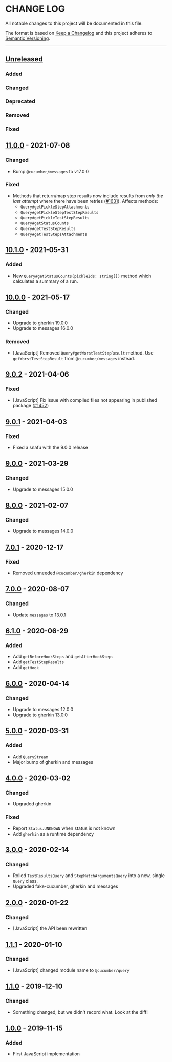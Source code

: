 # CHANGE LOG
All notable changes to this project will be documented in this file.

The format is based on [Keep a Changelog](http://keepachangelog.com/)
and this project adheres to [Semantic Versioning](http://semver.org/).

----
## [Unreleased]

### Added

### Changed

### Deprecated

### Removed

### Fixed

## [11.0.0] - 2021-07-08

### Changed

* Bump `@cucumber/messages` to v17.0.0

### Fixed

* Methods that return/map step results now include results from _only the last attempt_ where there have been retries ([#1631](https://github.com/cucumber/common/pull/1631)). Affects methods:
  * `Query#getPickleStepAttachments`
  * `Query#getPickleStepTestStepResults`
  * `Query#getPickleTestStepResults`
  * `Query#getStatusCounts`
  * `Query#getTestStepResults`
  * `Query#getTestStepsAttachments`

## [10.1.0] - 2021-05-31

### Added

* New `Query#getStatusCounts(pickleIds: string[])` method which calculates a summary
  of a run.

## [10.0.0] - 2021-05-17

### Changed

* Upgrade to gherkin 19.0.0
* Upgrade to messages 16.0.0

### Removed

* [JavaScript] Removed `Query#getWorstTestStepResult` method. Use `getWorstTestStepResult`
  from `@cucumber/messages` instead.

## [9.0.2] - 2021-04-06

### Fixed

* [JavaScript] Fix issue with compiled files not appearing in published package
  ([#1452](https://github.com/cucumber/cucumber/pull/1452))

## [9.0.1] - 2021-04-03

### Fixed

* Fixed a snafu with the 9.0.0 release

## [9.0.0] - 2021-03-29

### Changed

* Upgrade to messages 15.0.0

## [8.0.0] - 2021-02-07

### Changed

* Upgrade to messages 14.0.0

## [7.0.1] - 2020-12-17

### Fixed

* Removed unneeded `@cucumber/gherkin` dependency

## [7.0.0] - 2020-08-07

### Changed

* Update `messages` to 13.0.1

## [6.1.0] - 2020-06-29

### Added

* Add `getBeforeHookSteps` and `getAfterHookSteps`
* Add `getTestStepResults`
* Add `getHook`

## [6.0.0] - 2020-04-14

### Changed

* Upgrade to messages 12.0.0
* Upgrade to gherkin 13.0.0

## [5.0.0] - 2020-03-31

### Added

* Add `QueryStream`
* Major bump of gherkin and messages

## [4.0.0] - 2020-03-02

### Changed

* Upgraded gherkin

### Fixed

* Report `Status.UNKNOWN` when status is not known
* Add `gherkin` as a runtime dependency

## [3.0.0] - 2020-02-14

### Changed

* Rolled `TestResultsQuery` and `StepMatchArgumentsQuery` into a new, single `Query` class.
* Upgraded fake-cucumber, gherkin and messages

## [2.0.0] - 2020-01-22

### Changed

* [JavaScript] the API been rewritten

## [1.1.1] - 2020-01-10

### Changed

* [JavaScript] changed module name to `@cucumber/query`

## [1.1.0] - 2019-12-10

### Changed

* Something changed, but we didn't record what. Look at the diff!

## [1.0.0] - 2019-11-15

### Added

* First JavaScript implementation

<!-- Releases -->
[Unreleased]: https://github.com/cucumber/cucumber/compare/query/v11.0.0...main
[11.0.0]:      https://github.com/cucumber/cucumber/compare/cucumber-query/v10.1.0...query/v11.0.0
[10.1.0]:      https://github.com/cucumber/cucumber/compare/cucumber-query/v10.0.0...query/v10.1.0
[10.0.0]:      https://github.com/cucumber/cucumber/compare/cucumber-query/v9.0.2...query/v10.0.0
[9.0.2]:      https://github.com/cucumber/cucumber/compare/cucumber-query/v9.0.1...query/v9.0.2
[9.0.1]:      https://github.com/cucumber/cucumber/compare/cucumber-query/v9.0.0...query/v9.0.1
[9.0.0]:      https://github.com/cucumber/cucumber/compare/cucumber-query/v8.0.0...query/v9.0.0
[8.0.0]:      https://github.com/cucumber/cucumber/compare/cucumber-query/v7.0.1...query/v8.0.0
[7.0.1]:      https://github.com/cucumber/cucumber/compare/cucumber-query/v7.0.0...query/v7.0.1
[7.0.0]:      https://github.com/cucumber/cucumber/compare/cucumber-query/v6.1.0...query/v7.0.0
[6.1.0]:      https://github.com/cucumber/cucumber/compare/cucumber-query/v6.0.0...query/v6.1.0
[6.0.0]:      https://github.com/cucumber/cucumber/compare/cucumber-query/v5.0.0...query/v6.0.0
[5.0.0]:      https://github.com/cucumber/cucumber/compare/cucumber-query/v4.0.0...query/v5.0.0
[4.0.0]:      https://github.com/cucumber/cucumber/compare/cucumber-query/v3.0.0...query/v4.0.0
[3.0.0]:      https://github.com/cucumber/cucumber/compare/cucumber-query/v2.0.0...query/v3.0.0
[2.0.0]:      https://github.com/cucumber/cucumber/compare/cucumber-query/v1.1.1...query/v2.0.0
[1.1.1]:      https://github.com/cucumber/cucumber/compare/cucumber-query/v1.1.0...query/v1.1.1
[1.1.0]:      https://github.com/cucumber/cucumber/compare/cucumber-query/v1.0.0...cucumber-query/v1.1.0
[1.0.0]:      https://github.com/cucumber/cucumber/releases/tag/cucumber-query/v1.0.0

<!-- Contributors in alphabetical order -->
[aslakhellesoy]:    https://github.com/aslakhellesoy
